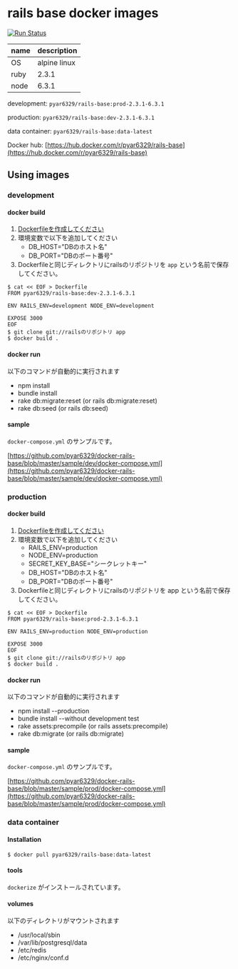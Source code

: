 # rails base docker images

[![Run Status](https://api.shippable.com/projects/57ac9dd5c654160f00a3d2ef/badge?branch=master)](https://app.shippable.com/projects/57ac9dd5c654160f00a3d2ef)

|name|description|
|:--|:-----------|
|OS|alpine linux|
|ruby|2.3.1|
|node|6.3.1|

development: `pyar6329/rails-base:prod-2.3.1-6.3.1`

production: `pyar6329/rails-base:dev-2.3.1-6.3.1`

data container: `pyar6329/rails-base:data-latest`

Docker hub: [https://hub.docker.com/r/pyar6329/rails-base](https://hub.docker.com/r/pyar6329/rails-base)

## Using images

### development

#### docker build

1. [Dockerfileを作成してください](https://github.com/pyar6329/docker-rails-base/blob/master/sample/dev/builds/Dockerfile)
2. 環境変数で以下を追加してください
	- DB_HOST="DBのホスト名"
	- DB_PORT="DBのポート番号"
3. Dockerfileと同じディレクトリにrailsのリポジトリを `app` という名前で保存してください。

```
$ cat << EOF > Dockerfile
FROM pyar6329/rails-base:dev-2.3.1-6.3.1

ENV RAILS_ENV=development NODE_ENV=development

EXPOSE 3000
EOF
$ git clone git://railsのリポジトリ app
$ docker build .
```

#### docker run

以下のコマンドが自動的に実行されます

- npm install
- bundle install
- rake db:migrate:reset (or rails db:migrate:reset)
- rake db:seed (or rails db:seed)

#### sample

`docker-compose.yml` のサンプルです。

[https://github.com/pyar6329/docker-rails-base/blob/master/sample/dev/docker-compose.yml](https://github.com/pyar6329/docker-rails-base/blob/master/sample/dev/docker-compose.yml)

### production

#### docker build

1. [Dockerfileを作成してください](https://github.com/pyar6329/docker-rails-base/blob/master/sample/prod/builds/Dockerfile)
2. 環境変数で以下を追加してください
	- RAILS_ENV=production
	- NODE_ENV=production
	- SECRET_KEY_BASE="シークレットキー"
	- DB_HOST="DBのホスト名"
	- DB_PORT="DBのポート番号"
3. Dockerfileと同じディレクトリにrailsのリポジトリを app という名前で保存してください。

```
$ cat << EOF > Dockerfile
FROM pyar6329/rails-base:prod-2.3.1-6.3.1

ENV RAILS_ENV=production NODE_ENV=production

EXPOSE 3000
EOF
$ git clone git://railsのリポジトリ app
$ docker build .
```

#### docker run

以下のコマンドが自動的に実行されます

- npm install --production
- bundle install --without development test
- rake assets:precompile (or rails assets:precompile)
- rake db:migrate (or rails db:migrate)

#### sample

`docker-compose.yml` のサンプルです。

[https://github.com/pyar6329/docker-rails-base/blob/master/sample/prod/docker-compose.yml](https://github.com/pyar6329/docker-rails-base/blob/master/sample/prod/docker-compose.yml)

### data container

#### Installation

```
$ docker pull pyar6329/rails-base:data-latest
```

#### tools

`dockerize` がインストールされています。

#### volumes

以下のディレクトリがマウントされます

- /usr/local/sbin
- /var/lib/postgresql/data
- /etc/redis
- /etc/nginx/conf.d
